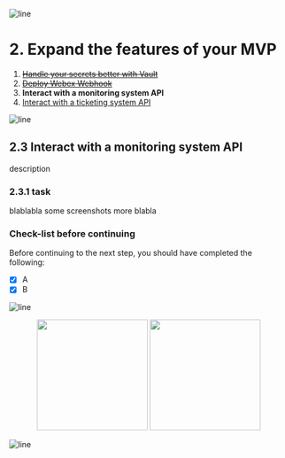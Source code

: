 ![line](../img/banner_line.png)
# 2. Expand the features of your MVP

1. ~~[Handle your secrets better with Vault](2_1.md)~~
2. ~~[Deploy Webex Webhook](2_2.md)~~
3. **Interact with a monitoring system API**
4. [Interact with a ticketing system API](2_4.md)


![line](../img/banner_line.png)

## 2.3 Interact with a monitoring system API

description

### 2.3.1 task

blablabla
some screenshots
more blabla

### Check-list before continuing

Before continuing to the next step, you should have completed the following:

- [x] A
- [x] B

![line](../img/banner_line.png)

<p align="center">
<a href="./2_2.md"><img src="../img/previous.png" width="200px"></a>
<a href="./2_4.md"><img src="../img/next.png" width="200px"></a>
</p>

![line](../img/banner_line.png)
